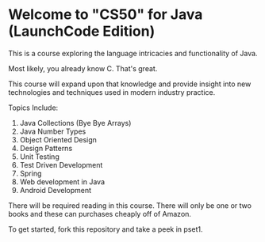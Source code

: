 Welcome to "CS50" for Java (LaunchCode Edition)
=============================================

This is a course exploring the language intricacies and functionality of Java.

Most likely, you already know C.  That's great.   

This course will expand upon that knowledge and provide insight into new technologies and techniques used in modern industry practice.

Topics Include:
1.  Java Collections (Bye Bye Arrays)
2.  Java Number Types
3.  Object Oriented Design
4.  Design Patterns
5.  Unit Testing
6.  Test Driven Development
7.  Spring
8.  Web development in Java
9.  Android Development

There will be required reading in this course.  There will only be one or two books and these can purchases cheaply off of Amazon.

To get started, fork this repository and take a peek in pset1.

